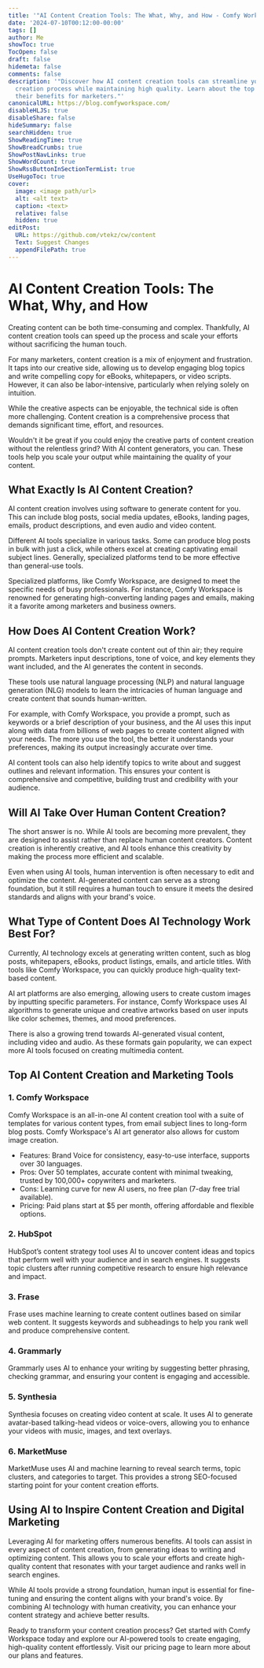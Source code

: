 ```yaml
---
title: '"AI Content Creation Tools: The What, Why, and How - Comfy Workspace"'
date: '2024-07-10T00:12:00-00:00'
tags: []
author: Me
showToc: true
TocOpen: false
draft: false
hidemeta: false
comments: false
description: '"Discover how AI content creation tools can streamline your content
  creation process while maintaining high quality. Learn about the top AI tools and
  their benefits for marketers."'
canonicalURL: https://blog.comfyworkspace.com/
disableHLJS: true
disableShare: false
hideSummary: false
searchHidden: true
ShowReadingTime: true
ShowBreadCrumbs: true
ShowPostNavLinks: true
ShowWordCount: true
ShowRssButtonInSectionTermList: true
UseHugoToc: true
cover:
  image: <image path/url>
  alt: <alt text>
  caption: <text>
  relative: false
  hidden: true
editPost:
  URL: https://github.com/vtekz/cw/content
  Text: Suggest Changes
  appendFilePath: true
---
```


# AI Content Creation Tools: The What, Why, and How

Creating content can be both time-consuming and complex. Thankfully, AI content creation tools can speed up the process and scale your efforts without sacrificing the human touch.

For many marketers, content creation is a mix of enjoyment and frustration. It taps into our creative side, allowing us to develop engaging blog topics and write compelling copy for eBooks, whitepapers, or video scripts. However, it can also be labor-intensive, particularly when relying solely on intuition.

While the creative aspects can be enjoyable, the technical side is often more challenging. Content creation is a comprehensive process that demands significant time, effort, and resources.

Wouldn't it be great if you could enjoy the creative parts of content creation without the relentless grind? With AI content generators, you can. These tools help you scale your output while maintaining the quality of your content.

## What Exactly Is AI Content Creation?

AI content creation involves using software to generate content for you. This can include blog posts, social media updates, eBooks, landing pages, emails, product descriptions, and even audio and video content.

Different AI tools specialize in various tasks. Some can produce blog posts in bulk with just a click, while others excel at creating captivating email subject lines. Generally, specialized platforms tend to be more effective than general-use tools.

Specialized platforms, like Comfy Workspace, are designed to meet the specific needs of busy professionals. For instance, Comfy Workspace is renowned for generating high-converting landing pages and emails, making it a favorite among marketers and business owners.

## How Does AI Content Creation Work?

AI content creation tools don't create content out of thin air; they require prompts. Marketers input descriptions, tone of voice, and key elements they want included, and the AI generates the content in seconds.

These tools use natural language processing (NLP) and natural language generation (NLG) models to learn the intricacies of human language and create content that sounds human-written.

For example, with Comfy Workspace, you provide a prompt, such as keywords or a brief description of your business, and the AI uses this input along with data from billions of web pages to create content aligned with your needs. The more you use the tool, the better it understands your preferences, making its output increasingly accurate over time.

AI content tools can also help identify topics to write about and suggest outlines and relevant information. This ensures your content is comprehensive and competitive, building trust and credibility with your audience.

## Will AI Take Over Human Content Creation?

The short answer is no. While AI tools are becoming more prevalent, they are designed to assist rather than replace human content creators. Content creation is inherently creative, and AI tools enhance this creativity by making the process more efficient and scalable.

Even when using AI tools, human intervention is often necessary to edit and optimize the content. AI-generated content can serve as a strong foundation, but it still requires a human touch to ensure it meets the desired standards and aligns with your brand's voice.

## What Type of Content Does AI Technology Work Best For?

Currently, AI technology excels at generating written content, such as blog posts, whitepapers, eBooks, product listings, emails, and article titles. With tools like Comfy Workspace, you can quickly produce high-quality text-based content.

AI art platforms are also emerging, allowing users to create custom images by inputting specific parameters. For instance, Comfy Workspace uses AI algorithms to generate unique and creative artworks based on user inputs like color schemes, themes, and mood preferences.

There is also a growing trend towards AI-generated visual content, including video and audio. As these formats gain popularity, we can expect more AI tools focused on creating multimedia content.

## Top AI Content Creation and Marketing Tools

### 1. Comfy Workspace

Comfy Workspace is an all-in-one AI content creation tool with a suite of templates for various content types, from email subject lines to long-form blog posts. Comfy Workspace's AI art generator also allows for custom image creation.

- Features: Brand Voice for consistency, easy-to-use interface, supports over 30 languages.
- Pros: Over 50 templates, accurate content with minimal tweaking, trusted by 100,000+ copywriters and marketers.
- Cons: Learning curve for new AI users, no free plan (7-day free trial available).
- Pricing: Paid plans start at $5 per month, offering affordable and flexible options.

### 2. HubSpot

HubSpot’s content strategy tool uses AI to uncover content ideas and topics that perform well with your audience and in search engines. It suggests topic clusters after running competitive research to ensure high relevance and impact.

### 3. Frase

Frase uses machine learning to create content outlines based on similar web content. It suggests keywords and subheadings to help you rank well and produce comprehensive content.

### 4. Grammarly

Grammarly uses AI to enhance your writing by suggesting better phrasing, checking grammar, and ensuring your content is engaging and accessible.

### 5. Synthesia

Synthesia focuses on creating video content at scale. It uses AI to generate avatar-based talking-head videos or voice-overs, allowing you to enhance your videos with music, images, and text overlays.

### 6. MarketMuse

MarketMuse uses AI and machine learning to reveal search terms, topic clusters, and categories to target. This provides a strong SEO-focused starting point for your content creation efforts.

## Using AI to Inspire Content Creation and Digital Marketing

Leveraging AI for marketing offers numerous benefits. AI tools can assist in every aspect of content creation, from generating ideas to writing and optimizing content. This allows you to scale your efforts and create high-quality content that resonates with your target audience and ranks well in search engines.

While AI tools provide a strong foundation, human input is essential for fine-tuning and ensuring the content aligns with your brand's voice. By combining AI technology with human creativity, you can enhance your content strategy and achieve better results.

Ready to transform your content creation process? Get started with Comfy Workspace today and explore our AI-powered tools to create engaging, high-quality content effortlessly. Visit our pricing page to learn more about our plans and features.